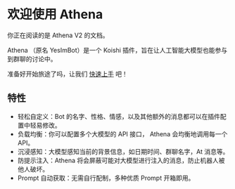 # 欢迎使用 Athena
 
 你正在阅读的是 Athena V2 的文档。

Athena （原名 YesImBot）是一个 Koishi 插件，旨在让人工智能大模型也能参与到群聊的讨论中。

准备好开始旅途了吗，让我们 [快速上手](/user-guide/getting-started) 吧！

## 特性
- 轻松自定义：Bot 的名字、性格、情感，以及其他额外的消息都可以在插件配置中轻易修改。
- 负载均衡：你可以配置多个大模型的 API 接口， Athena 会均衡地调用每一个 API。
- 沉浸感知：大模型感知当前的背景信息，如日期时间、群聊名字，At 消息等。
- 防提示注入：Athena 将会屏蔽可能对大模型进行注入的消息，防止机器人被他人破坏。
- Prompt 自动获取：无需自行配制，多种优质 Prompt 开箱即用。
<!--stackedit_data:
eyJoaXN0b3J5IjpbLTE5NDE3MjIyNDhdfQ==
-->